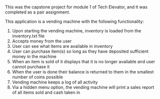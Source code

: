 This was the capstone project for module 1 of Tech Elevator, and it was completed as a pair assignment.

This application is a vending machine with the following functionality:
1) Upon starting the vending machine, inventory is loaded from the inventory.txt file
2) Accepts money from the user
3) User can see what items are available in inventory
4) User can purchase item(s) so long as they have deposited sufficient money in the machine
5) When an item is sold of it displays that it is no longer available and user cannot purchase it
6) When the user is done their balance is returned to them in the smallest number of coins possible
7) Vending machine keeps a log of all activity 
8) Via a hidden menu option, the vending machine will print a sales report of all items sold and cash taken in